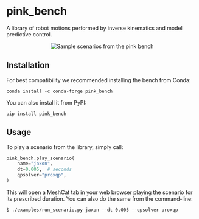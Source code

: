 # pink\_bench

A library of robot motions performed by inverse kinematics and model predictive control.

<p align="center">
    <img src="https://github.com/user-attachments/assets/5b169c2b-3c84-47b8-96d0-5b9095255f52" alt="Sample scenarios from the pink bench" />
</p>

## Installation

For best compatibility we recommended installing the bench from Conda:

```console
conda install -c conda-forge pink_bench
```

You can also install it from PyPI:

```console
pip install pink_bench
```

## Usage

To play a scenario from the library, simply call:

```py
pink_bench.play_scenario(
    name="jaxon",
    dt=0.005,  # seconds
    qpsolver="proxqp",
)
```

This will open a MeshCat tab in your web browser playing the scenario for its prescribed duration. You can also do the same from the command-line:

```console
$ ./examples/run_scenario.py jaxon --dt 0.005 --qpsolver proxqp
```
